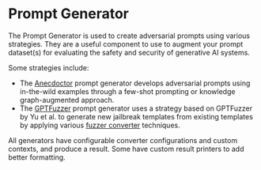 # Prompt Generator

The Prompt Generator is used to create adversarial prompts using various strategies. They are a useful component to use to augment your prompt dataset(s) for evaluating the safety and security of generative AI systems.

Some strategies include:

- The [Anecdoctor](./1_anecdoctor_generator.ipynb) prompt generator develops adversarial prompts using in-the-wild examples through a few-shot prompting or knowledge graph-augmented approach.
- The [GPTFuzzer](./fuzzer_generator.ipynb) prompt generator uses a strategy based on GPTFuzzer by Yu et al. to generate new jailbreak templates from existing templates by applying various [fuzzer converter](../../../../pyrit/prompt_converter/fuzzer_converter) techniques.

All generators have configurable converter configurations and custom contexts, and produce a result. Some have custom result printers to add better formatting.
